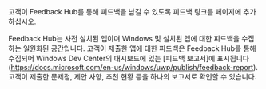﻿고객이 Feedback Hub를 통해 피드백을 남길 수 있도록 피드백 링크를 페이지에 추가하십시오.

Feedback Hub는 사전 설치된 앱이며 Windows 및 설치된 앱에 대한 피드백을 수집하는 일원화된 공간입니다. 고객이 제출한 앱에 대한 피드백은 Feedback Hub를 통해 수집되어 Windows Dev Center의 대시보드에 있는 [피드백 보고서]에 표시됩니다(https://docs.microsoft.com/en-us/windows/uwp/publish/feedback-report). 고객이 제출한 문제점, 제안 사항, 추천 현황 등을 하나의 보고서로 확인할 수 있습니다.
